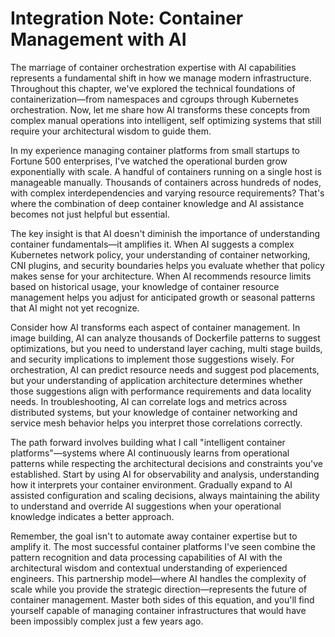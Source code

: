 # Integration Note: Container Management with AI

The marriage of container orchestration expertise with AI capabilities represents a fundamental shift in how we manage modern infrastructure. Throughout this chapter, we've explored the technical foundations of containerization—from namespaces and cgroups through Kubernetes orchestration. Now, let me share how AI transforms these concepts from complex manual operations into intelligent, self optimizing systems that still require your architectural wisdom to guide them.

In my experience managing container platforms from small startups to Fortune 500 enterprises, I've watched the operational burden grow exponentially with scale. A handful of containers running on a single host is manageable manually. Thousands of containers across hundreds of nodes, with complex interdependencies and varying resource requirements? That's where the combination of deep container knowledge and AI assistance becomes not just helpful but essential.

The key insight is that AI doesn't diminish the importance of understanding container fundamentals—it amplifies it. When AI suggests a complex Kubernetes network policy, your understanding of container networking, CNI plugins, and security boundaries helps you evaluate whether that policy makes sense for your architecture. When AI recommends resource limits based on historical usage, your knowledge of container resource management helps you adjust for anticipated growth or seasonal patterns that AI might not yet recognize.

Consider how AI transforms each aspect of container management. In image building, AI can analyze thousands of Dockerfile patterns to suggest optimizations, but you need to understand layer caching, multi stage builds, and security implications to implement those suggestions wisely. For orchestration, AI can predict resource needs and suggest pod placements, but your understanding of application architecture determines whether those suggestions align with performance requirements and data locality needs. In troubleshooting, AI can correlate logs and metrics across distributed systems, but your knowledge of container networking and service mesh behavior helps you interpret those correlations correctly.

The path forward involves building what I call "intelligent container platforms"—systems where AI continuously learns from operational patterns while respecting the architectural decisions and constraints you've established. Start by using AI for observability and analysis, understanding how it interprets your container environment. Gradually expand to AI assisted configuration and scaling decisions, always maintaining the ability to understand and override AI suggestions when your operational knowledge indicates a better approach.

Remember, the goal isn't to automate away container expertise but to amplify it. The most successful container platforms I've seen combine the pattern recognition and data processing capabilities of AI with the architectural wisdom and contextual understanding of experienced engineers. This partnership model—where AI handles the complexity of scale while you provide the strategic direction—represents the future of container management. Master both sides of this equation, and you'll find yourself capable of managing container infrastructures that would have been impossibly complex just a few years ago.